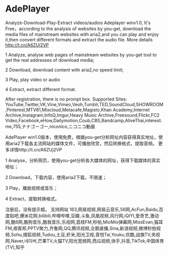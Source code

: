 # AdePlayer
Analyze-Download-Play-Extract videos/audios
Adeplayer winv1.0, It's Free，according to the analysis of websites by you-get, download the media files of  mainstream websites with aria2,and you can play and enjoy it,then convert different formats and extract the audio file. 
More details http://t.cn/A6ZUj2VP

1 Analyze, analyse web pages of mainstream websites by you-get tool to get the real addresses of download media;

2 Download, download content with aria2,no speed limit;

3 Play, play video or audio

4 Extract, extract different format.

After registration, there is no prompt box.
Supported Sites:
YouTube,Twitter,VK,Vine,Vimeo,Veoh,Tumblr,TED,SoundCloud,SHOWROOM,Pinterest,MTV81,Mixcloud,Metacafe,Magisto,Khan Academy,Internet Archive,Instagram,InfoQ,Imgur,Heavy Music Archive,Freesound,Flickr,FC2 Video,Facebook,eHow,Dailymotion,Coub,CBS,Bandcamp,AliveThai,interest.me,755,ナナゴーゴー,niconico,ニコニコ動画

 

AdePlayer win1.0版本，使用免费，根据you-get分析网址内容获得真实地址，使用aria2下载各主流网站的媒体文件，可播放欣赏，然后转换格式，提取音频。
更多详情http://t.cn/A6ZUj2VP

1 Analyse，分析网页，使用you-get分析各大媒体的网址，获得下载媒体的真实地址；

2 Download，下载内容，使用aria2下载，不限速；

3 Play，播放视频或音乐；

4 Extract，提取转换格式。

注册后，没有提示框。
支持网站
163,网易视频,网易云音乐,56网,AcFun,Baidu,百度贴吧,爆米花网,bilibili,哔哩哔哩,豆瓣,斗鱼,凤凰视频,风行网,iQIYI,爱奇艺,激动网,酷6网,酷狗音乐,酷我音乐,乐视网,荔枝FM,秒拍,MioMio弹幕网,MissEvan,猫耳FM,痞客邦,PPTV聚力,齐鲁网,QQ,腾讯视频,企鹅直播,Sina,新浪视频,微博秒拍视频,Sohu,搜狐视频,Tudou,土豆,虾米,阳光卫视,音悦Tai,Youku,优酷,战旗TV,央视网,Naver,네이버,芒果TV,火猫TV,阳光宽频网,西瓜视频,快手,抖音,TikTok,中国体育(TV),知乎

